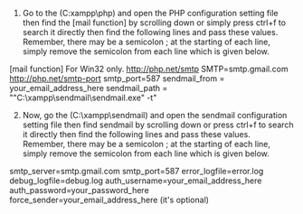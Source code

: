 1. Go to the (C:xampp\php) and open the PHP configuration setting file then find the [mail function] by scrolling down or simply press ctrl+f to search it directly then find the following lines and pass these values. Remember, there may be a semicolon ; at the starting of each line, simply remove the semicolon from each line which is given below.

[mail function]
For Win32 only.
http://php.net/smtp
SMTP=smtp.gmail.com
http://php.net/smtp-port
smtp_port=587
sendmail_from = your_email_address_here
sendmail_path = "\"C:\xampp\sendmail\sendmail.exe\" -t"


2. Now, go the (C:\xampp\sendmail) and open the sendmail configuration setting file then find sendmail by scrolling down or press ctrl+f to search it directly then find the following lines and pass these values. Remember, there may be a semicolon ; at the starting of each line, simply remove the semicolon from each line which is given below.

smtp_server=smtp.gmail.com
smtp_port=587
error_logfile=error.log
debug_logfile=debug.log
auth_username=your_email_address_here
auth_password=your_password_here
force_sender=your_email_address_here (it's optional)
